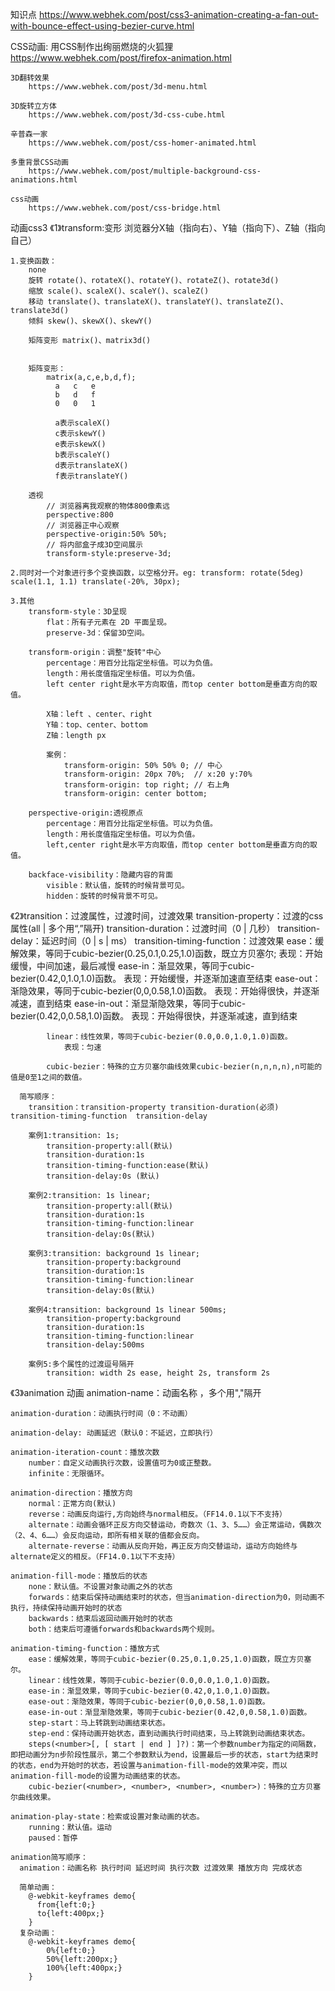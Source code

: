 知识点
	https://www.webhek.com/post/css3-animation-creating-a-fan-out-with-bounce-effect-using-bezier-curve.html

CSS动画:
	用CSS制作出绚丽燃烧的火狐狸
		https://www.webhek.com/post/firefox-animation.html
	
	3D翻转效果
		https://www.webhek.com/post/3d-menu.html
	
	3D旋转立方体
		https://www.webhek.com/post/3d-css-cube.html
	
	辛普森一家
		https://www.webhek.com/post/css-homer-animated.html
	
	多重背景CSS动画
		https://www.webhek.com/post/multiple-background-css-animations.html
	
	css动画
		https://www.webhek.com/post/css-bridge.html
  

动画css3
《1》transform:变形
	浏览器分X轴（指向右）、Y轴（指向下）、Z轴（指向自己）
	
    1.变换函数：
		none
		旋转 rotate()、rotateX()、rotateY()、rotateZ()、rotate3d()
		缩放 scale()、scaleX()、scaleY()、scaleZ()
		移动 translate()、translateX()、translateY()、translateZ()、translate3d()
		倾斜 skew()、skewX()、skewY()
		
		矩阵变形 matrix()、matrix3d()
		
		
		矩阵变形：
			matrix(a,c,e,b,d,f);
			  a   c   e
			  b   d   f
			  0   0   1

			  a表示scaleX()
			  c表示skewY()
			  e表示skewX()
			  b表示scaleY()
			  d表示translateX()
			  f表示translateY()
			 
		透视 
			// 浏览器离我观察的物体800像素远
			perspective:800  
			// 浏览器正中心观察
			perspective-origin:50% 50%;
			// 将内部盒子成3D空间展示
			transform-style:preserve-3d;
				 
    2.同时对一个对象进行多个变换函数，以空格分开。eg: transform: rotate(5deg) scale(1.1, 1.1) translate(-20%, 30px);
        
	3.其他
		transform-style：3D呈现
			flat：所有子元素在 2D 平面呈现。
			preserve-3d：保留3D空间。
		
		transform-origin：调整"旋转"中心
			percentage：用百分比指定坐标值。可以为负值。
			length：用长度值指定坐标值。可以为负值。
			left center right是水平方向取值，而top center bottom是垂直方向的取值。
			
			X轴：left 、center、right
			Y轴：top、center、bottom
			Z轴：length px
			
			案例：
				transform-origin: 50% 50% 0; // 中心
				transform-origin: 20px 70%;  // x:20 y:70%
				transform-origin: top right; // 右上角
				transform-origin: center bottom; 
		
		perspective-origin:透视原点
			percentage：用百分比指定坐标值。可以为负值。
			length：用长度值指定坐标值。可以为负值。
			left,center right是水平方向取值，而top center bottom是垂直方向的取值。
			
		backface-visibility：隐藏内容的背面
			visible：默认值，旋转的时候背景可见。
			hidden：旋转的时候背景不可见。
		
      
《2》transition：过渡属性，过渡时间，过渡效果
      transition-property：过渡的css属性(all | 多个用“,”隔开)
      transition-duration：过渡时间（0 | 几秒）
      transition-delay：延迟时间（0 | s | ms）
      transition-timing-function：过渡效果
			ease：缓解效果，等同于cubic-bezier(0.25,0.1,0.25,1.0)函数，既立方贝塞尔;
				表现：开始缓慢，中间加速，最后减慢
			ease-in：渐显效果，等同于cubic-bezier(0.42,0,1.0,1.0)函数。
				表现：开始缓慢，并逐渐加速直至结束
			ease-out：渐隐效果，等同于cubic-bezier(0,0,0.58,1.0)函数。
				表现：开始得很快，并逐渐减速，直到结束
			ease-in-out：渐显渐隐效果，等同于cubic-bezier(0.42,0,0.58,1.0)函数。
				表现：开始得很快，并逐渐减速，直到结束

			linear：线性效果，等同于cubic-bezier(0.0,0.0,1.0,1.0)函数。
				表现：匀速

			cubic-bezier：特殊的立方贝塞尔曲线效果cubic-bezier(n,n,n,n),n可能的值是0至1之间的数值。
      
      简写顺序： 
		transition：transition-property transition-duration(必须) transition-timing-function  transition-delay 
	    
		案例1:transition: 1s;
			transition-property:all(默认)
			transition-duration:1s
			transition-timing-function:ease(默认)
			transition-delay:0s (默认)
		
		案例2:transition: 1s linear;
			transition-property:all(默认)
			transition-duration:1s
			transition-timing-function:linear
			transition-delay:0s(默认)
		
		案例3:transition: background 1s linear;
			transition-property:background
			transition-duration:1s
			transition-timing-function:linear
			transition-delay:0s(默认)
		
		案例4:transition: background 1s linear 500ms;
			transition-property:background
			transition-duration:1s
			transition-timing-function:linear
			transition-delay:500ms
	  
        案例5:多个属性的过渡逗号隔开
			transition: width 2s ease, height 2s, transform 2s
			
  
《3》animation 动画
    animation-name：动画名称 ，多个用","隔开
	
    animation-duration：动画执行时间（0：不动画）
	
    animation-delay: 动画延迟（默认0：不延迟，立即执行）
	
    animation-iteration-count：播放次数
		number：自定义动画执行次数，设置值可为0或正整数。
		infinite：无限循环。

    animation-direction：播放方向
		normal：正常方向(默认)
		reverse：动画反向运行,方向始终与normal相反。（FF14.0.1以下不支持）
		alternate：动画会循环正反方向交替运动，奇数次（1、3、5……）会正常运动，偶数次（2、4、6……）会反向运动，即所有相关联的值都会反向。
		alternate-reverse：动画从反向开始，再正反方向交替运动，运动方向始终与alternate定义的相反。（FF14.0.1以下不支持）

    animation-fill-mode：播放后的状态
		none：默认值。不设置对象动画之外的状态
		forwards：结束后保持动画结束时的状态，但当animation-direction为0，则动画不执行，持续保持动画开始时的状态
		backwards：结束后返回动画开始时的状态
		both：结束后可遵循forwards和backwards两个规则。

    animation-timing-function：播放方式
        ease：缓解效果，等同于cubic-bezier(0.25,0.1,0.25,1.0)函数，既立方贝塞尔。
        linear：线性效果，等同于cubic-bezier(0.0,0.0,1.0,1.0)函数。
        ease-in：渐显效果，等同于cubic-bezier(0.42,0,1.0,1.0)函数。
        ease-out：渐隐效果，等同于cubic-bezier(0,0,0.58,1.0)函数。
        ease-in-out：渐显渐隐效果，等同于cubic-bezier(0.42,0,0.58,1.0)函数。
        step-start：马上转跳到动画结束状态。
        step-end：保持动画开始状态，直到动画执行时间结束，马上转跳到动画结束状态。
        steps(<number>[, [ start | end ] ]?)：第一个参数number为指定的间隔数，即把动画分为n步阶段性展示，第二个参数默认为end，设置最后一步的状态，start为结束时的状态，end为开始时的状态，若设置与animation-fill-mode的效果冲突，而以animation-fill-mode的设置为动画结束的状态。
        cubic-bezier(<number>, <number>, <number>, <number>)：特殊的立方贝塞尔曲线效果。
    
    animation-play-state：检索或设置对象动画的状态。
        running：默认值。运动
        paused：暂停

    animation简写顺序：
      animation：动画名称 执行时间 延迟时间 执行次数 过渡效果 播放方向 完成状态

      简单动画：
        @-webkit-keyframes demo{
          from{left:0;}
          to{left:400px;}
        }
      复杂动画：
        @-webkit-keyframes demo{
            0%{left:0;}
            50%{left:200px;}
            100%{left:400px;}
        }


